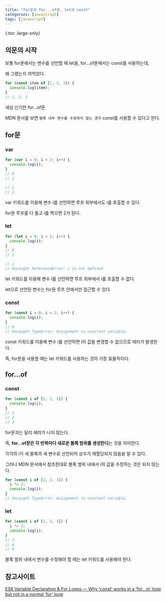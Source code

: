```yaml
---
title: "for문과 for...of문, let과 const"
categories: [Javascript]
tags: [javascript]
---
```


{:toc .large-only}

## 의문의 시작

보통 for문에서는 변수를 선언할 때 let을, for...of문에서는 const를 사용하는데,

왜 그랬는지 까먹었다.

```js
for (const item of [1, 2, 3]) {
  console.log(item);
}
// 1, 2, 3
```

새삼 신기한 for...of문

MDN 문서를 보면 `블록 내부 변수를 수정하지 않는 경우` const를 사용할 수 있다고 한다.

## for문

### var

```js
for (var i = 0; i < 2; i++) {
  console.log(i);
}
// 0
// 1

// i
// 2
```

var 키워드를 이용해 변수 i를 선언하면 루프 외부에서도 i를 호출할 수 있다.

for문 루프를 다 돌고 i를 찍으면 2가 된다.

### let

```js
for (let i = 0; i < 2; i++) {
  console.log(i);
}
// 0
// 1

// i
// Uncaught ReferenceError: i is not defined
```

let 키워드를 이용해 변수 i를 선언하면 루프 외부에서 i를 호출할 수 없다.

let으로 선언된 변수는 for문 루프 안에서만 접근할 수 있다.

### const

```js
for (const i = 0; i < 2; i++) {
  console.log(i);
}
// 0
// Uncaught TypeError: Assignment to constant variable.
```

const 키워드를 이용해 변수 i를 선언하면 i의 값을 변경할 수 없으므로 에러가 발생한다.

즉, for문을 사용할 때는 let 키워드를 사용하는 것이 가장 효율적이다.

## for...of

### const

```js
for (const i of [1, 2, 3]) {
  console.log(i);
}
// 1
// 2
// 3
```

for문과는 달리 에러가 나지 않는다.

즉, **for...of문은 각 반복마다 새로운 블록 범위를 생성한다**는 것을 의미한다.

각각의 i가 새 블록의 새 변수로 선언되어 상수가 재할당되지 않음을 알 수 있다.

그러나 MDN 문서에서 참조한대로 블록 범위 내에서 i의 값을 수정하는 것은 되지 않는다.

```js
for (const i of [1, 2, 3]) {
  i *= 2;
  console.log(i);
}
// Uncaught TypeError: Assignment to constant variable.
```

### let

```js
for (const i of [1, 2, 3]) {
  i *= 2;
  console.log(i);
}
// 2
// 4
// 6
```

블록 범위 내에서 변수를 수정해야 할 때는 let 키워드를 사용해야 한다.

## 참고사이트

[ES6 Variable Declaration & For Loops — Why ‘const’ works in a ‘for…in’ loop but not in a normal ‘for’ loop](https://medium.com/@mautayro/es6-variable-declaration-for-loops-why-const-works-in-a-for-in-loop-but-not-in-a-normal-a200cc5467c2)
